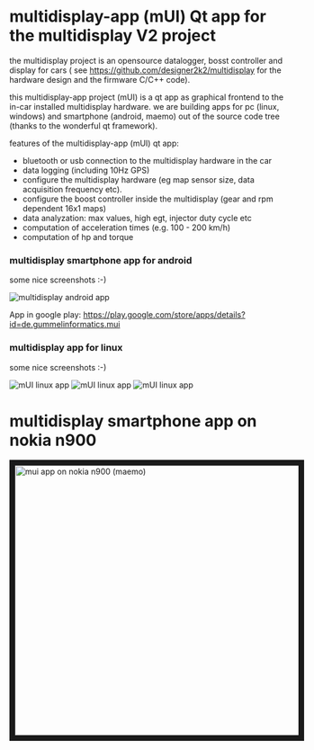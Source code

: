 # multidisplay-app (mUI) Qt app for the multidisplay V2 project 
the multidisplay project is an opensource datalogger, bosst controller and display for cars ( see https://github.com/designer2k2/multidisplay for the hardware design and the firmware C/C++ code).

this multidisplay-app project (mUI) is a qt app as graphical frontend to the in-car installed multidisplay hardware. we are building apps for pc (linux, windows) and smartphone (android, maemo) out of the source code tree (thanks to the wonderful qt framework).

features of the multidisplay-app (mUI) qt app:
* bluetooth or usb connection to the multidisplay hardware in the car
* data logging (including 10Hz GPS)
* configure the multidisplay hardware (eg map sensor size, data acquisition frequency etc).
* configure the boost controller inside the multidisplay (gear and rpm dependent 16x1 maps)
* data analyzation: max values, high egt, injector duty cycle etc
* computation of acceleration times (e.g. 100 - 200 km/h)
* computation of hp and torque


### multidisplay smartphone app for android
some nice screenshots :-)

![multidisplay android app](http://mycorrado.de/pics/foren/mUI-android-Screenshot_2014-10-21-17-47-24.png "android screenshot"
)

App in google play: https://play.google.com/store/apps/details?id=de.gummelinformatics.mui

### multidisplay app for linux
some nice screenshots :-)

![mUI linux app](http://mycorrado.de/public/multidisplayUI/pics/mui_linux.png "max value check"
)
![mUI linux app](http://mycorrado.de/public/multidisplayUI/pics/mui_linux1.png "data analyzation"
)
![mUI linux app](http://mycorrado.de/public/multidisplayUI/pics/mui_linux_dashboard_small.png "dashboard"
)


# multidisplay smartphone app on nokia n900

<a href="http://www.youtube.com/watch?feature=player_embedded&v=aWx3jh0Cg2A" target="_blank"><img src="http://img.youtube.com/vi/aWx3jh0Cg2A/0.jpg" alt="mui app on nokia n900 (maemo)" width="640" height="480" border="10" /></a>
